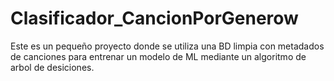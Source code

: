 # Clasificador_CancionPorGenerow

Este es un pequeño proyecto donde se utiliza una BD limpia con metadados de canciones para entrenar un modelo de ML mediante un algoritmo de arbol de desiciones.

